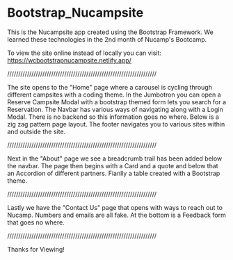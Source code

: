 # Bootstrap_Nucampsite
This is the Nucampsite app created using the Bootstrap Framework.
We learned these technologies in the 2nd month of Nucamp's Bootcamp.

To view the site online instead of locally you can visit:
https://wcbootstrapnucampsite.netlify.app/

////////////////////////////////////////////////////////////////////

The site opens to the "Home" page where a carousel is cycling through
    different campsites with a coding theme.
In the Jumbotron you can open a Reserve Campsite Modal with a
    bootstrap themed form lets you search for a Reservation.
The Navbar has various ways of navigating along with a Login Modal.
There is no backend so this information goes no where.
Below is a zig zag pattern page layout.
The footer navigates you to various sites within and outside the site.

////////////////////////////////////////////////////////////////////

Next in the "About" page we see a breadcrumb trail has been added
    below the navbar.
The page then begins with a Card and a quote and below that an
    Accordion of different partners.
Fianlly a table created with a Bootstrap theme.

////////////////////////////////////////////////////////////////////

Lastly we have the "Contact Us" page that opens with ways to reach
    out to Nucamp. Numbers and emails are all fake.
At the bottom is a Feedback form that goes no where.

////////////////////////////////////////////////////////////////////

Thanks for Viewing!